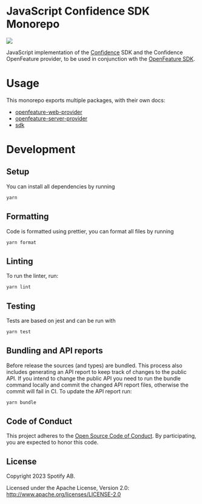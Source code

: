 # JavaScript Confidence SDK Monorepo

![](https://img.shields.io/badge/lifecycle-beta-a0c3d2.svg)

JavaScript implementation of the [Confidence](https://confidence.spotify.com/) SDK and the Confidence OpenFeature provider, to be used in conjunction wth the [OpenFeature SDK](https://github.com/open-feature/js-sdk).

# Usage

This monorepo exports multiple packages, with their own docs:

- [openfeature-web-provider](packages/openfeature-web-provider/README.md)
- [openfeature-server-provider](packages/openfeature-server-provider/README.md)
- [sdk](packages/sdk/README.md)

# Development

## Setup

You can install all dependencies by running

```sh
yarn
```

## Formatting

Code is formatted using prettier, you can format all files by running

```sh
yarn format
```

## Linting

To run the linter, run:

```sh
yarn lint
```

## Testing

Tests are based on jest and can be run with

```sh
yarn test
```

## Bundling and API reports

Before release the sources (and types) are bundled. This process also includes generating an API report to keep track of changes to the public API.
If you intend to change the public API you need to run the bundle command locally and commit the changed API report files, otherwise the commit will fail in CI. To update the API report run:

```sh
yarn bundle
```

## Code of Conduct

This project adheres to the [Open Source Code of
Conduct](https://github.com/spotify/code-of-conduct/blob/master/code-of-conduct.md).
By participating, you are expected to honor this code.

## License

Copyright 2023 Spotify AB.

Licensed under the Apache License, Version 2.0: http://www.apache.org/licenses/LICENSE-2.0
